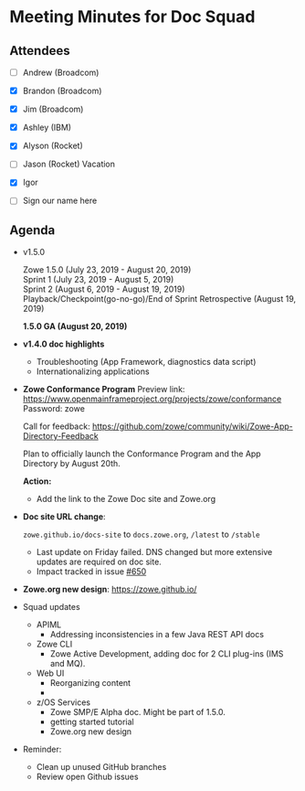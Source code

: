 # Meeting Minutes for Doc Squad

## Attendees

- [ ] Andrew (Broadcom) 
- [x] Brandon (Broadcom)
- [x] Jim (Broadcom)
- [x] Ashley (IBM)
- [x] Alyson (Rocket)
- [ ] Jason (Rocket) Vacation 
- [x] Igor
- [ ] Sign our name here


## Agenda 

- v1.5.0

  Zowe 1.5.0 (July 23, 2019 - August 20, 2019)  
  Sprint 1 (July 23, 2019 - August 5, 2019)  
  Sprint 2 (August 6, 2019 - August 19, 2019)  
  Playback/Checkpoint(go-no-go)/End of Sprint Retrospective (August 19, 2019)

  **1.5.0 GA (August 20, 2019)** 

- **v1.4.0 doc highlights**
   - Troubleshooting (App Framework, diagnostics data script)
   - Internationalizing applications 

- **Zowe Conformance Program** Preview link: https://www.openmainframeproject.org/projects/zowe/conformance   Password: zowe
  
  Call for feedback: https://github.com/zowe/community/wiki/Zowe-App-Directory-Feedback

  Plan to officially launch the Conformance Program and the App Directory by August 20th.

  **Action:**
  - Add the link to the Zowe Doc site and Zowe.org

- **Doc site URL change**: 

  `zowe.github.io/docs-site` to `docs.zowe.org`, `/latest` to `/stable`
  - Last update on Friday failed. DNS changed but more extensive updates are required on doc site.
  - Impact tracked in issue [#650](https://github.com/zowe/docs-site/issues/650)

- **Zowe.org new design**: https://zowe.github.io/ 

- Squad updates
  - APIML 
    - Addressing inconsistencies in a few Java REST API docs
  - Zowe CLI
    - Zowe Active Development, adding doc for 2 CLI plug-ins (IMS and MQ).
  - Web UI
    - Reorganizing content
    - 
  - z/OS Services
    - Zowe SMP/E Alpha doc. Might be part of 1.5.0.
    - getting started tutorial
    - Zowe.org new design

- Reminder: 
    - Clean up unused GitHub branches
    - Review open Github issues















